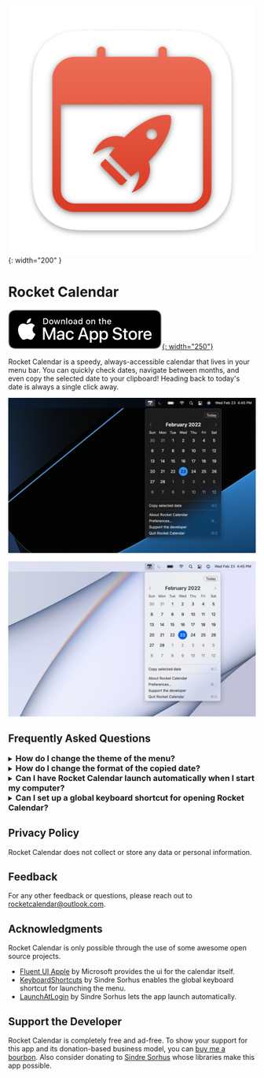 ![Rocket Calendar Icon](/assets/images/RocketCalendar/RocketCalendarIcon.png){: width="200" }

# Rocket Calendar

[![Download on the Mac App Store](/assets/images/RocketCalendar/Download_on_the_Mac_App_Store_Badge_US-UK_RGB_blk_092917.svg){: width="250"}](https://apps.apple.com/us/app/id1610422673)

Rocket Calendar is a speedy, always-accessible calendar that lives in your menu bar. You can quickly check dates, navigate between months, and even copy the selected date to your clipboard! Heading back to today's date is always a single click away.

![Dark Mode Screenshot](/assets/images/RocketCalendar/ScreenshotDark.jpg)

![Light Mode Screenshot](/assets/images/RocketCalendar/ScreenshotLight.jpg)

## Frequently Asked Questions

<details markdown=1>
<summary markdown=0><h3 style="display:inline">How do I change the theme of the menu?</h3></summary>

Dark and Light appearances are both supported and you can change the color of the selected date by changing your system accent color. All of these settings are available in System Preferences on the General tab.

![System Preferences General Tab Screenshot](/assets/images/RocketCalendar/SystemPreferencesGeneral.jpg)

</details>

<details markdown=1>
<summary markdown=0><h3 style="display:inline">How do I change the format of the copied date?</h3></summary>

The format for the copied date can be customized by changing the "short" date format in System Preferences.
1. Open System Preferences
1. Go to the "Language and Region" section
1. Select the "Advanced..." button on that page
1. Select the "Dates" tab along the top of the pane
1. Change the format for the "Short" option as you desire

Note: Changing this will modify how the date is displayed throughout the OS and other apps

![Date Format Settings](/assets/images/RocketCalendar/SystemPreferencesDateFormat.jpg)
</details>

<details markdown=1>
<summary markdown=0><h3 style="display:inline">Can I have Rocket Calendar launch automatically when I start my computer?</h3></summary>
You can have Rocket Calendar launch automatically when you log in.

1. Open the Rocket Calendar menu
1. Select "Preferences"
1. In the Preferences window, check the box for "Launch Rocket Calendar automatically"

![Preferences Pane Screenshot](/assets/images/RocketCalendar/PreferencesPane.jpg){: width="500" }
</details>

<details markdown=1>
<summary markdown=0><h3 style="display:inline">Can I set up a global keyboard shortcut for opening Rocket Calendar?</h3></summary>

To setup a global keyboard shortcut for Rocket Calendar:

1. Open the Rocket Calendar menu
1. Select "Preferences"
1. In the Preferences window, click Record Shortcut
1. Press the keyboard shortcut you want to use to launch the Rocket Calendar Menu. ⇧⌘C is a commonly used shortcut but any valid combo is allowed.

Note: To remove the global keyboard shortcut, simply press the small close button next to the recorded shortcut.

![Preferences Pane Screenshot](/assets/images/RocketCalendar/PreferencesPane.jpg){: width="500" }
</details>

## Privacy Policy

Rocket Calendar does not collect or store any data or personal information.

## Feedback

For any other feedback or questions, please reach out to [rocketcalendar@outlook.com](mailto:rocketcalendar@outlook.com?Subject=Rocket%20Calendar%20Feedback).

## Acknowledgments

Rocket Calendar is only possible through the use of some awesome open source projects.

* [Fluent UI Apple](https://github.com/microsoft/fluentui-apple) by Microsoft provides the ui for the calendar itself.
* [KeyboardShortcuts](https://github.com/sindresorhus/KeyboardShortcuts) by Sindre Sorhus enables the global keyboard shortcut for launching the menu.
* [LaunchAtLogin](https://github.com/sindresorhus/LaunchAtLogin) by Sindre Sorhus lets the app launch automatically.

## Support the Developer

Rocket Calendar is completely free and ad-free. To show your support for this app and its donation-based business model, you can [buy me a bourbon](https://www.buymeacoffee.com/markavitale). Also consider donating to [Sindre Sorhus](https://sindresorhus.com/donate) whose libraries make this app possible.

<script type="text/javascript" src="https://cdnjs.buymeacoffee.com/1.0.0/button.prod.min.js" data-name="bmc-button" data-slug="markavitale" data-color="#FF5F5F" data-emoji="🥃"  data-font="Arial" data-text="Buy me a bourbon" data-outline-color="#000000" data-font-color="#ffffff" data-coffee-color="#FFDD00" ></script>
